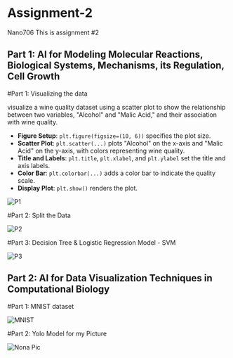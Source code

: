 # Assignment-2
Nano706
This is assignment #2

## Part 1: AI for Modeling Molecular Reactions, Biological Systems, Mechanisms, its Regulation, Cell Growth

#Part 1: Visualizing the data 

visualize a wine quality dataset using a scatter plot to show the relationship between two variables, "Alcohol" and "Malic Acid," and their association with wine quality. 

- **Figure Setup**: `plt.figure(figsize=(10, 6))` specifies the plot size.
- **Scatter Plot**: `plt.scatter(...)` plots "Alcohol" on the x-axis and "Malic Acid" on the y-axis, with colors representing wine quality.
- **Title and Labels**: `plt.title`, `plt.xlabel`, and `plt.ylabel` set the title and axis labels.
- **Color Bar**: `plt.colorbar(...)` adds a color bar to indicate the quality scale.
- **Display Plot**: `plt.show()` renders the plot.

![P1](https://github.com/user-attachments/assets/be3947d1-3e06-4cd7-be0d-b722a552a444)

#Part 2: Split the Data 

![P2](https://github.com/user-attachments/assets/0b96ac8d-6174-4a38-977e-e25c1353324d)


#Part 3: Decision Tree & Logistic Regression Model - SVM

![P3](https://github.com/user-attachments/assets/7ff23415-d450-4355-99c7-2eba543a4327)


## Part 2: AI for Data Visualization Techniques in Computational Biology

#Part 1: MNIST dataset 

![MNIST](https://github.com/user-attachments/assets/851add21-43c9-4528-8ef7-640566385f97)

#Part 2: Yolo Model for my Picture 

![Nona Pic](https://github.com/user-attachments/assets/699d4ecf-8648-4ba5-808a-879e759c5ab1)


